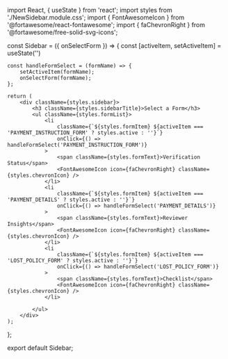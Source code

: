 import React, { useState } from 'react';
import styles from './NewSidebar.module.css';
import { FontAwesomeIcon } from '@fortawesome/react-fontawesome';
import { faChevronRight } from '@fortawesome/free-solid-svg-icons';

const Sidebar = ({ onSelectForm }) => {
    const [activeItem, setActiveItem] = useState('')
    
    const handleFormSelect = (formName) => {
        setActiveItem(formName);
        onSelectForm(formName);
    };

    return (
        <div className={styles.sidebar}>
            <h3 className={styles.sidebarTitle}>Select a Form</h3>
            <ul className={styles.formList}>
                <li
                    className={`${styles.formItem} ${activeItem === 'PAYMENT_INSTRUCTION_FORM' ? styles.active : ''}`}
                    onClick={() => handleFormSelect('PAYMENT_INSTRUCTION_FORM')}
                >
                    <span className={styles.formText}>Verification Status</span>
                    <FontAwesomeIcon icon={faChevronRight} className={styles.chevronIcon} />
                </li>
                <li
                    className={`${styles.formItem} ${activeItem === 'PAYMENT_DETAILS' ? styles.active : ''}`}
                    onClick={() => handleFormSelect('PAYMENT_DETAILS')}
                >
                    <span className={styles.formText}>Reviewer Insights</span>
                    <FontAwesomeIcon icon={faChevronRight} className={styles.chevronIcon} />
                </li>
                <li
                    className={`${styles.formItem} ${activeItem === 'LOST_POLICY_FORM' ? styles.active : ''}`}
                    onClick={() => handleFormSelect('LOST_POLICY_FORM')}
                >
                    <span className={styles.formText}>Checklist</span>
                    <FontAwesomeIcon icon={faChevronRight} className={styles.chevronIcon} />
                </li>
                
            </ul>
        </div>
    );
};

export default Sidebar;

